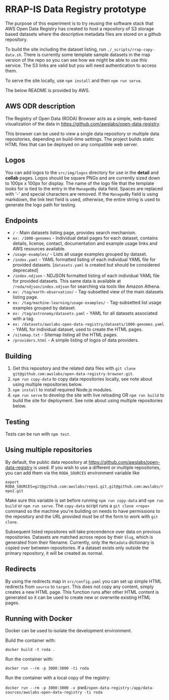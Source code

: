 

# RRAP-IS Data Registry prototype 
The purpose of this experiment is to try reusing the software stack that AWS Open Data Registry has created to host a repository of S3 storage based datasets where the descriptive metadata files are stored on a github repository. 

To build the site including the dataset listing, run `./_scripts/rrap-copy-data.sh`. There is currently some template sample datasets in the rrap version of the repo so you can see how we might be able to use this service. The S3 links are valid but you will need authentication to access them.

To serve the site locally, use `npm install` and then `npm run serve`.


The below README is provided by AWS. 

## AWS ODR description
The Registry of Open Data (RODA) Browser acts as a simple, web-based visualization of the data in https://github.com/awslabs/open-data-registry. 

This browser can be used to view a single data repository or multiple data repositories, depending on build-time settings. The project builds static HTML files that can be deployed on any compatible web server.

## Logos
You can add logos to the `src/img/logos` directory for use in the **detail** and **collab** pages. Logos should be square PNGs and are currently sized down to 100px x 100px for display. The name of the logo file that the template looks for is tied to the entry in the `ManagedBy` data field. Spaces are replaced with '-' and special characters are removed. If the `ManagedBy` field is using markdown, the link text field is used, otherwise, the entire string is used to generate the logo path for testing.

## Endpoints
- `/` - Main datasets listing page, provides search mechanism.
- `ex: /1000-genomes` - Individual detail pages for each dataset, contains details, license, contact, documentation and example usage links and AWS resources available.
- `/usage-examples/` - Lists all usage examples grouped by dataset.
- `/index.yaml` - YAML formatted listing of each individual YAML file for provided datasets. [`datasets.yaml` is created but should be considered deprecated]
- `/index.ndjson` - NDJSON formatted listing of each individual YAML file for provided datasets. This same data is available at `/roda/ndjson/index.ndjson` for searching via tools like Amazon Athena.
- `ex: /tag/earth-observation/` - Tag-subsetted view of the main datasets listing page.
- `ex: /tag/machine-learning/usage-examples/` - Tag-subsetted list usage examples grouped by dataset.
- `ex: /tag/astronomy/datasets.yaml` - YAML for all datasets associated with a tag.
- `ex: /datasets/awslabs-open-data-registry/datasets/1000-genomes.yaml` - YAML for individual dataset, used to create the HTML pages.
- `/sitemap.txt` - Sitemap listing all the HTML pages.
- `/providers.html` - A simple listing of logos of data providers.

## Building
1. Get this repository and the related data files with `git clone git@github.com:awslabs/open-data-registry-browser.git`.
1. `npm run copy-data` to copy data repositories locally, see note about using multiple repositories below.
1. `npm install` to install required Node.js modules.
1. `npm run serve` to develop the site with live reloading OR `npm run build` to build the site for deployment. See note about using multiple repositories below.

## Testing
Tests can be run with `npm test`.

## Using multiple repositories
By default, the public data repository at https://github.com/awslabs/open-data-registry is used. If you wish to use a different or multiple repositories, you can add them via the `RODA_SOURCES` environment variable like

`export RODA_SOURCES=git@github.com:awslabs/repo1.git,git@github.com:awslabs/repo2.git`

Make sure this variable is set before running `npm run copy-data` and `npm run build` or `npm run serve`. The `copy-data` script runs a `git clone <repo>` command so the machine you're building on needs to have permissions to the repository and the URL provided must be of the form to work with `git clone`.

Subsequent listed repositores will take precendence over data on previous repositories. Datasets are matched across repos by their `Slug`, which is generated from their filename. Currently, only the `Metadata` dictionary is copied over between repositories. If a dataset exists only outside the primary repository, it will be created as normal.

## Redirects
By using the redirects map in `src/config.yaml` you can set up simple HTML redirects from `source` to `target`. This does not copy any content, simply creates a new HTML page. This function runs after other HTML content is generated so it can be used to create new or overwrite existing HTML pages.

## Running with Docker

Docker can be used to isolate the development environment.

Build the container with:

`docker build -t roda .`

Run the container with:

`docker run --rm -p 3000:3000 -ti roda`

Run the container with a local copy of the registry:

`docker run --rm -p 3000:3000 -v `pwd`/open-data-registry:/app/data-sources/awslabs-open-data-registry -ti roda`
